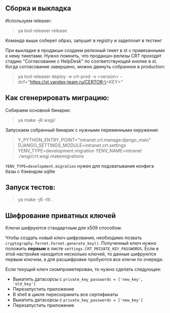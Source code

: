 Сборка и выкладка
------------

Используем releaser:

> ya tool releaser release

Команда выше соберет образ, запушит в registry и задеплоит в тестинг

При выкладке в продакшн создаем релизный тикет в st с привязанными к нему тикетами. Нужно помнить, что продакшн-релизы CRT проходят стадию "Согласование с HelpDesk" по соответствующей кнопке в st. Когда согласование завершено, можно двинуть собранное в production:

> ya tool releaser deploy -e crt-prod -v \<version\> -dcf="https://st.yandex-team.ru/CERTOR-\<KEY\>"

Как сгенерировать миграцию:
------------

Собираем основной бинарик:

> ya make -j6 wsgi/

Запускаем собранный бинарик с нужными переменными окружения:
> Y_PYTHON_ENTRY_POINT="intranet.crt.manage:django_main" DJANGO_SETTINGS_MODULE=intranet.crt.settings YENV_TYPE=development.migration YENV_NAME=intranet ./wsgi/crt.wsgi makemigrations

`YENV_TYPE=development.migration` нужен для подхватывания конфига базы с бэкендом sqlite


Запуск тестов:
------------

> ya make -j6 -ttt .


Шифрование приватных ключей
------------
Ключи шифруются стандартным для x509 способом.

Чтобы создать новый ключ шифрования, необходимо позвать `cryptography.fernet.Fernet.generate_key()`. Полученный
ключ нужно положить **первым** в листе `settings.CRT_PRIVATE_KEY_PASSWORDS`. Если в этой настройке находится несколько
ключей, то данные шифруются первым ключом, а для расшифровки пробуются все ключи по очереди.

Если текущий ключ скомпрометирован, то нужно сделать следующее:
* Выкатить датасорсы с `private_key_passwords = ['new_key', 'old_key']`
* Перезапустить приложение
* В shell в цикле пересохранить все сертификаты
* Выкатить датасорсы с `private_key_passwords = ['new_key']`
* Перезапустить приложение

